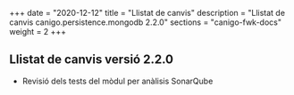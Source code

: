 +++
date        = "2020-12-12"
title       = "Llistat de canvis"
description = "Llistat de canvis canigo.persistence.mongodb 2.2.0"
sections    = "canigo-fwk-docs"
weight		= 2
+++

## Llistat de canvis versió 2.2.0

- Revisió dels tests del mòdul per anàlisis SonarQube
